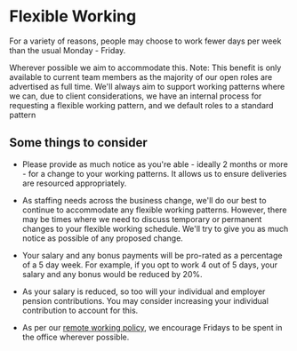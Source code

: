 # Flexible Working

For a variety of reasons, people may choose to work fewer days per week than the usual Monday - Friday.

Wherever possible we aim to accommodate this. 
Note: This benefit is only available to current team members as the majority of our open roles are advertised as full time.
We'll always aim to support working patterns where we can, due to client considerations, we have an internal process for requesting a flexible working pattern, and we default roles to a standard pattern

## Some things to consider

- Please provide as much notice as you're able - ideally 2 months or more - for a change to your working patterns. It allows us to ensure deliveries are resourced appropriately.

- As staffing needs across the business change, we'll do our best to continue to accommodate any flexible working patterns. However, there may be times where we need to discuss temporary or permanent changes to your flexible working schedule. We'll try to give you as much notice as possible of any proposed change.

- Your salary and any bonus payments will be pro-rated as a percentage of a 5 day week. For example, if you opt to work 4 out of 5 days, your salary and any bonus would be reduced by 20%.

- As your salary is reduced, so too will your individual and employer pension contributions. You may consider increasing your individual contribution to account for this.

- As per our [remote working policy](remote_working.md), we encourage Fridays to be spent in the office wherever possible.
